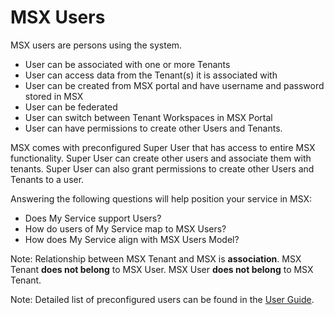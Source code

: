 # MSX Users

MSX users are persons using the system.

* User can be associated with one or more Tenants
* User can access data from the Tenant(s) it is associated with
* User can be created from MSX portal and have username and password stored in MSX
* User can be federated
* User can switch between Tenant Workspaces in MSX Portal
* User can have permissions to create other Users and Tenants.

MSX comes with preconfigured Super User that has access to entire MSX functionality. Super User can create other users
and associate them with tenants. Super User can also grant permissions to create other Users and Tenants to a user.

Answering the following questions will help position your service in MSX:
* Does My Service support Users?
* How do users of My Service map to MSX Users? 
* How does My Service align with MSX Users Model?

Note: Relationship between MSX Tenant and MSX is **association**. MSX Tenant **does not belong** to MSX User.
MSX User **does not belong** to MSX Tenant.

Note: Detailed list of preconfigured users can be found in the
[User Guide](https://www.cisco.com/c/en/us/support/cloud-systems-management/managed-services-accelerator/series.html).
